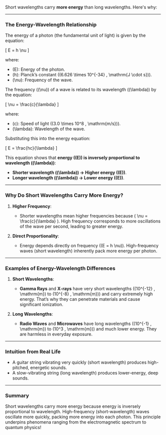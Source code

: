 Short wavelengths carry **more energy** than long wavelengths. Here's why:

---

### **The Energy-Wavelength Relationship**
The energy of a photon (the fundamental unit of light) is given by the equation:

\[
E = h \nu
\]

where:
- \(E\): Energy of the photon.
- \(h\): Planck’s constant (\(6.626 \times 10^{-34} \, \mathrm{J \cdot s}\)).
- \(\nu\): Frequency of the wave.

The frequency (\(\nu\)) of a wave is related to its wavelength (\(\lambda\)) by the equation:

\[
\nu = \frac{c}{\lambda}
\]

where:
- \(c\): Speed of light (\(3.0 \times 10^8 \, \mathrm{m/s}\)).
- \(\lambda\): Wavelength of the wave.

Substituting this into the energy equation:

\[
E = \frac{hc}{\lambda}
\]

This equation shows that **energy (\(E\)) is inversely proportional to wavelength (\(\lambda\))**:  
- **Shorter wavelength (\(\lambda\)) → Higher energy (\(E\))**.
- **Longer wavelength (\(\lambda\)) → Lower energy (\(E\))**.

---

### **Why Do Short Wavelengths Carry More Energy?**
1. **Higher Frequency**:
   - Shorter wavelengths mean higher frequencies because \( \nu = \frac{c}{\lambda} \). High frequency corresponds to more oscillations of the wave per second, leading to greater energy.

2. **Direct Proportionality**:
   - Energy depends directly on frequency (\(E = h \nu\)). High-frequency waves (short wavelength) inherently pack more energy per photon.

---

### **Examples of Energy-Wavelength Differences**
1. **Short Wavelengths**:
   - **Gamma Rays** and **X-rays** have very short wavelengths (\(10^{-12} \, \mathrm{m}\) to \(10^{-8} \, \mathrm{m}\)) and carry extremely high energy. That’s why they can penetrate materials and cause significant ionization.

2. **Long Wavelengths**:
   - **Radio Waves** and **Microwaves** have long wavelengths (\(10^{-1} \, \mathrm{m}\) to \(10^3 \, \mathrm{m}\)) and much lower energy. They are harmless in everyday exposure.

---

### **Intuition from Real Life**
- A guitar string vibrating very quickly (short wavelength) produces high-pitched, energetic sounds.
- A slow-vibrating string (long wavelength) produces lower-energy, deep sounds.

---

### **Summary**
Short wavelengths carry more energy because energy is inversely proportional to wavelength. High-frequency (short-wavelength) waves oscillate more quickly, packing more energy into each photon. This principle underpins phenomena ranging from the electromagnetic spectrum to quantum physics!

